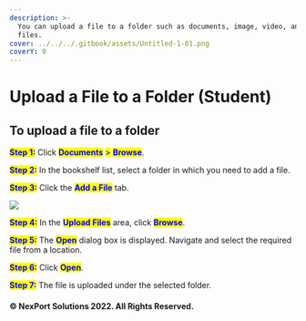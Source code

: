 ```yaml
---
description: >-
  You can upload a file to a folder such as documents, image, video, and audio
  files.
cover: ../../../.gitbook/assets/Untitled-1-01.png
coverY: 0
---
```


# Upload a File to a Folder (Student)

## **To upload a file to a folder**

<mark style="color:blue;">**Step 1:**</mark>  Click <mark style="color:blue;">**Documents**</mark> <mark style="color:blue;"></mark><mark style="color:blue;">></mark> <mark style="color:blue;"></mark><mark style="color:blue;">**Browse**</mark>.

<mark style="color:blue;">**Step 2:**</mark>  In the bookshelf list, select a folder in which you need to add a file.

<mark style="color:blue;">**Step 3:**</mark>  Click the <mark style="color:blue;">**Add a File**</mark> tab.

![](https://www.nexportcampus.com/Content/Guides/sweb/Content/Resources/Images/Documents/Folder\_Add\_File\_550x277.png)

<mark style="color:blue;">**Step 4:**</mark>  In the <mark style="color:blue;">**Upload Files**</mark> area, click <mark style="color:blue;">**Browse**</mark>.

<mark style="color:blue;">**Step 5:**</mark>  The <mark style="color:blue;">**Open**</mark> dialog box is displayed. Navigate and select the required file from a location.

<mark style="color:blue;">**Step 6:**</mark>  Click <mark style="color:blue;">**Open**</mark>.

<mark style="color:blue;">**Step 7:**</mark>  The file is uploaded under the selected folder.

#### © NexPort Solutions 2022. All Rights Reserved.
